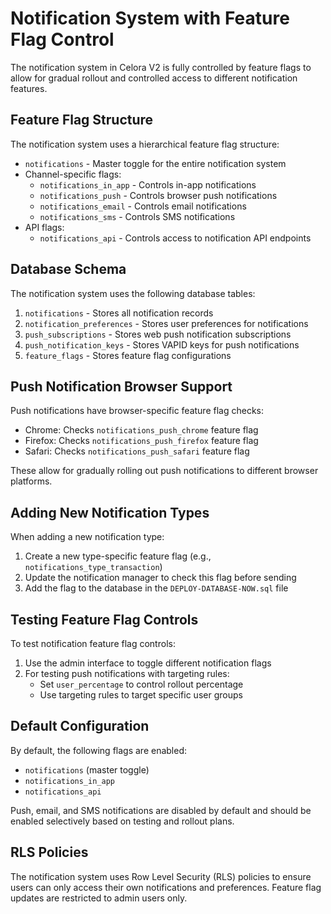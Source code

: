 # Notification System with Feature Flag Control

The notification system in Celora V2 is fully controlled by feature flags to allow for gradual rollout and controlled access to different notification features.

## Feature Flag Structure

The notification system uses a hierarchical feature flag structure:

- `notifications` - Master toggle for the entire notification system
- Channel-specific flags:
  - `notifications_in_app` - Controls in-app notifications
  - `notifications_push` - Controls browser push notifications
  - `notifications_email` - Controls email notifications
  - `notifications_sms` - Controls SMS notifications
- API flags:
  - `notifications_api` - Controls access to notification API endpoints

## Database Schema

The notification system uses the following database tables:

1. `notifications` - Stores all notification records
2. `notification_preferences` - Stores user preferences for notifications
3. `push_subscriptions` - Stores web push notification subscriptions
4. `push_notification_keys` - Stores VAPID keys for push notifications
5. `feature_flags` - Stores feature flag configurations

## Push Notification Browser Support

Push notifications have browser-specific feature flag checks:

- Chrome: Checks `notifications_push_chrome` feature flag
- Firefox: Checks `notifications_push_firefox` feature flag 
- Safari: Checks `notifications_push_safari` feature flag

These allow for gradually rolling out push notifications to different browser platforms.

## Adding New Notification Types

When adding a new notification type:

1. Create a new type-specific feature flag (e.g., `notifications_type_transaction`)
2. Update the notification manager to check this flag before sending
3. Add the flag to the database in the `DEPLOY-DATABASE-NOW.sql` file

## Testing Feature Flag Controls

To test notification feature flag controls:

1. Use the admin interface to toggle different notification flags
2. For testing push notifications with targeting rules:
   - Set `user_percentage` to control rollout percentage
   - Use targeting rules to target specific user groups

## Default Configuration

By default, the following flags are enabled:
- `notifications` (master toggle)
- `notifications_in_app`
- `notifications_api`

Push, email, and SMS notifications are disabled by default and should be enabled selectively based on testing and rollout plans.

## RLS Policies

The notification system uses Row Level Security (RLS) policies to ensure users can only access their own notifications and preferences. Feature flag updates are restricted to admin users only.